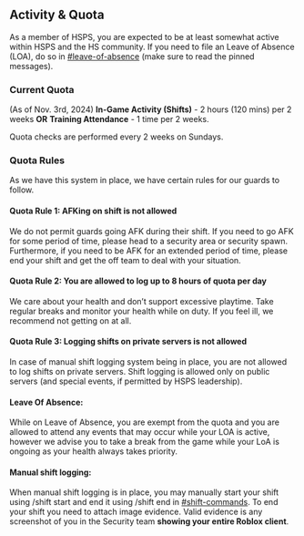 ## Activity & Quota
As a member of HSPS, you are expected to be at least somewhat active within HSPS and the HS community. If you need to file an Leave of Absence (LOA), do so in [#leave-of-absence](https://discord.com/channels/1258840960734072914/1258877188506386472) (make sure to read the pinned messages).

### Current Quota
(As of Nov. 3rd, 2024)
__In-Game Activity (Shifts)__ - 2 hours (120 mins) per 2 weeks
**OR**
__Training Attendance__ - 1 time per 2 weeks.

Quota checks are performed every 2 weeks on Sundays.

### Quota Rules
As we have this system in place, we have certain rules for our guards to follow.

#### Quota Rule 1: AFKing on shift is not allowed
We do not permit guards going AFK during their shift. If you need to go AFK for some period of time, please head to a security area or security spawn. Furthermore, if you need to be AFK for an extended period of time, please end your shift and get the off team to deal with your situation.

#### Quota Rule 2: You are allowed to log up to 8 hours of quota per day
We care about your health and don’t support excessive playtime. Take regular breaks and monitor your health while on duty. If you feel ill, we recommend not getting on at all.

#### Quota Rule 3: Logging shifts on private servers is not allowed
In case of manual shift logging system being in place, you are not allowed to log shifts on private servers. Shift logging is allowed only on public servers (and special events, if permitted by HSPS leadership).

#### Leave Of Absence:
While on Leave of Absence, you are exempt from the quota and you are allowed to attend any events that may occur while your LOA is active, however we advise you to take a break from the game while your LoA is ongoing as your health always takes priority.

#### Manual shift logging:
When manual shift logging is in place, you may manually start your shift using /shift start and end it using /shift end in [#shift-commands](https://discord.com/channels/1258840960734072914/1287843469813092372). To end your shift you need to attach image evidence. Valid evidence is any screenshot of you in the Security team **showing your entire Roblox client**.
